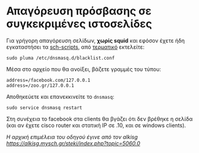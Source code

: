 # Απαγόρευση πρόσβασης σε συγκεκριμένες ιστοσελίδες

Για γρήγορη απαγόρευση σελίδων, **χωρίς squid** και εφόσον έχετε ήδη
εγκαταστήσει τα [sch-scripts](../../glossary/#sch-scripts), από
[τερματικό](../../glossary/#terminal) εκτελείτε:

```
sudo pluma /etc/dnsmasq.d/blacklist.conf
```

Μέσα στο αρχείο που θα ανοίξει, βάζετε γραμμές του τύπου:


```text title="/etc/dnsmasq.d/blacklist.conf"
address=/facebook.com/127.0.0.1
address=/zoo.gr/127.0.0.1
```

Αποθηκεύετε και επανεκκινείτε το `dnsmasq`:

```
sudo service dnsmasq restart
```

Στη συνέχεια το facebook στα clients θα βγάζει ότι δεν βρέθηκε η σελίδα (και αν έχετε cisco router και στατική IP σε .10, και σε windows clients).

*Η αρχική επιμέλεια του οδηγού έγινε από τον alkisg <https://alkisg.mysch.gr/steki/index.php?topic=5060.0>*
